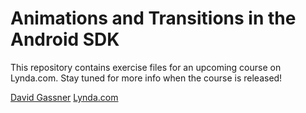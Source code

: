 # Animations and Transitions in the Android SDK
This repository contains exercise files for an upcoming course on Lynda.com. 
Stay tuned for more info when the course is released!

[David Gassner](http://www.lynda.com/David-Gassner/87-1.html)
[Lynda.com](http://lynda.com)
